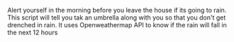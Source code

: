 Alert yourself in the morning before you leave the house if its going to rain. This script will tell you tak an umbrella along with you so that you don't get drenched in rain.
It uses Openweathermap API to know if the rain will fall in the next 12 hours
